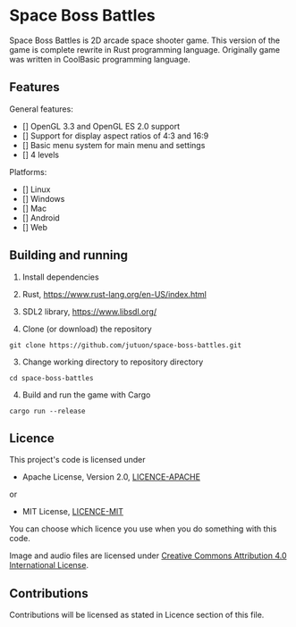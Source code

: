 # Space Boss Battles

Space Boss Battles is 2D arcade space shooter game. This version of the game is complete rewrite in Rust programming language. Originally game was written in CoolBasic programming language.


## Features

General features:

- [] OpenGL 3.3 and OpenGL ES 2.0 support
- [] Support for display aspect ratios of 4:3 and 16:9
- [] Basic menu system for main menu and settings
- [] 4 levels


Platforms:

- [] Linux
- [] Windows
- [] Mac
- [] Android
- [] Web



## Building and running

1. Install dependencies
  1. Rust, https://www.rust-lang.org/en-US/index.html
  2. SDL2 library, https://www.libsdl.org/

2. Clone (or download) the repository
```
git clone https://github.com/jutuon/space-boss-battles.git
```

3. Change working directory to repository directory
```
cd space-boss-battles
```

4. Build and run the game with Cargo
```
cargo run --release
```


## Licence

This project's code is licensed under

* Apache License, Version 2.0, [LICENCE-APACHE](https://github.com/jutuon/space-boss-battles/LICENCE-APACHE)

or

* MIT License, [LICENCE-MIT](https://github.com/jutuon/space-boss-battles/LICENCE-MIT)

You can choose which licence you use when you do something with this code.

Image and audio files are licensed under [Creative Commons Attribution 4.0 International License](https://creativecommons.org/licenses/by/4.0/).

## Contributions

Contributions will be licensed as stated in Licence section of this file.